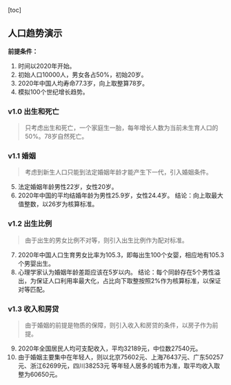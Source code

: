 [toc]

## 人口趋势演示

**前提条件：**

1. 时间以2020年开始。
2. 初始人口10000人，男女各占50%，初始20岁。
3. 2020年中国人均寿命77.3岁，向上取整算78岁。
4. 模拟100个世纪增长趋势。


### v1.0 出生和死亡
> 只考虑出生和死亡，一个家庭生一胎，每年增长人数为当前未生育人口的50%。78岁自然死亡。

### v1.1 婚姻
> 考虑到新生人口只能到法定婚姻年龄才能产生下一代，引入婚姻条件。

5. 法定婚姻年龄男性22岁，女性20岁。
6. 2020年中国的平均结婚年龄为男性25.9岁，女性24.4岁。
结论：向上取最大值整数，以26岁为核算标准。

### v1.2 出生比例
> 由于出生的男女比例不对等，则引入出生比例作为配对标准。

7. 2020年中国人口生育男女比率为105.3，即每出生100个女婴，相应地有105.3个男婴出生。
8. 心理学家认为婚姻年龄差距应该在5岁以内。
结论：每个同龄存在5个男性溢出，为保证人口利用率最大化，占比向下取整按照2%作为核算标准，以保证对等匹配。

### v1.3 收入和房贷
> 由于婚姻的前提是物质的保障，则引入收入和房贷的条件，以房子作为前提。

9. 2020年全国居民人均可支配收入，平均32189元，中位数27540元。
10. 由于婚姻主要集中在年轻人，则以北京75602元、上海76437元、广东50257元、浙江62699元，四川38253元 等年轻人居多的城市为准，取平均收入取整为60650元。